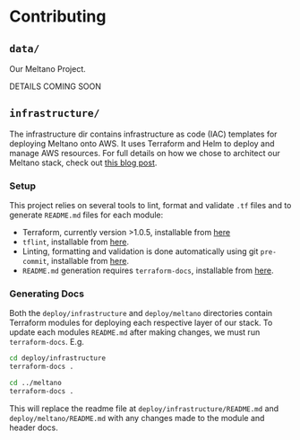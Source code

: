 # Contributing

## `data/`

Our Meltano Project.

DETAILS COMING SOON

## `infrastructure/`

The infrastructure dir contains infrastructure as code (IAC) templates for deploying Meltano onto AWS.
It uses Terraform and Helm to deploy and manage AWS resources.
For full details on how we chose to architect our Meltano stack, check out [this blog post]().

### Setup

This project relies on several tools to lint, format and validate `.tf` files and to generate `README.md` files for each module:

- Terraform, currently version >1.0.5, installable from [here](https://www.terraform.io)
- `tflint`, installable from [here](https://github.com/terraform-linters/tflint).
- Linting, formatting and validation is done automatically using git `pre-commit`, installable from [here](https://pre-commit.com/#install).
- `README.md` generation requires `terraform-docs`, installable from [here](https://github.com/terraform-docs/terraform-docs).

### Generating Docs

Both the `deploy/infrastructure` and `deploy/meltano` directories contain Terraform modules for deploying each respective layer of our stack.
To update each modules `README.md` after making changes, we must run `terraform-docs`. E.g.

```sh
cd deploy/infrastructure
terraform-docs .

cd ../meltano
terraform-docs .
```

This will replace the readme file at `deploy/infrastructure/README.md` and `deploy/meltano/README.md` with any changes made to the module and header docs.
